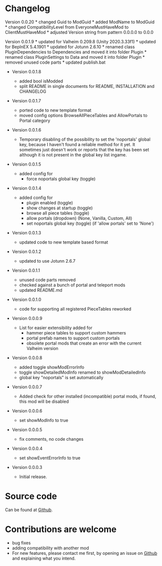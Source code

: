 # Changelog

Version 0.0.20
    * changed Guid to ModGuid
    * added ModName to ModGuid
    * changed CompatibilityLevel from EveryoneMustHaveMod to ClientMustHaveMod
    * adjusted Version string from pattern 0.0.0.0 to 0.0.0

Version 0.0.1.9
    * updated for Valheim 0.209.8 (Unity 2020.3.33f1)
    * updated for BepInEX 5.4.1901
    * updated for Jotunn 2.6.10
    * renamed class PluginDependencies to Dependencies and moved it into folder Plugin
    * renamed class PluginSettings to Data and moved it into folder Plugin
    * removed unused code parts
    * updated publish.bat

* Version 0.0.1.8
    * added bool isModded
    * split README in single documents for README, INSTALLATION and CHANGELOG

* Version 0.0.1.7
    * ported code to new template format
    * moved config options BrowseAllPieceTables and AllowPortals to Portal category

* Version 0.0.1.6
    * Temporary disabling of the possibility to set the 'noportals' global key, because I haven't found a reliable method for it yet. It sometimes just doesn't work or reports that the key has been set although it is not present in the global key list ingame.

* Version 0.0.1.5
    * added config for
        - force noportals global key (toggle)

* Version 0.0.1.4
    * added config for
        - plugin enabled (toggle)
        - show changes at startup (toggle)
        - browse all piece tables (toggle)
        - allow portals (dropdown) (None, Vanilla, Custom, All)
        - set noportals global key (toggle) (if 'allow portals' set to 'None')

* Version 0.0.1.3
    * updated code to new template based format

* Version 0.0.1.2
    * updated to use Jotunn 2.6.7

* Version 0.0.1.1
    * unused code parts removed
    * checked against a bunch of portal and teleport mods
    * updated README.md

* Version 0.0.1.0
    * code for supporting all registered PieceTables reworked

* Version 0.0.0.9
    * List for easier extensibility added for
        - hammer piece tables to support custom hammers
        - portal prefab names to support custom portals
        - obsolete portal mods that create an error with the current Valheim version

* Version 0.0.0.8
    * added toggle showModErrorInfo
    * toggle showDetailedModInfo renamed to showModDetailedInfo
    * global key "noportals" is set automatically

* Version 0.0.0.7
    * Added check for other installed (incompatible) portal mods, if found, this mod will be disabled

* Version 0.0.0.6
    * set showModInfo to true

* Version 0.0.0.5
    * fix comments, no code changes

* Version 0.0.0.4
    * set showEventErrorInfo to true

* Version 0.0.0.3
    * Initial release.

# Source code

Can be found at [Github](https://github.com/NitrinaxValheim/NoPortal).

# Contributions are welcome

* bug fixes
* adding compatibility with another mod
* For new features, please contact me first, by opening an issue on [Github](https://github.com/NitrinaxValheim/NoPortal/issues) and explaining what you intend.